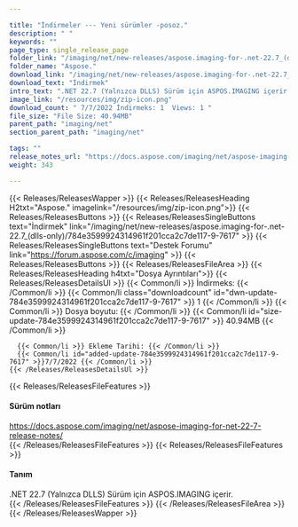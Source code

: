 ```yaml
---

title: "İndirmeler --- Yeni sürümler -posoz."
description: " "
keywords: ""
page_type: single_release_page
folder_link: "/imaging/net/new-releases/aspose.imaging-for-.net-22.7_(dlls-only)/"
folder_name: "Aspose."
download_link: "/imaging/net/new-releases/aspose.imaging-for-.net-22.7_(dlls-only)/784e3599924314961f201cca2c7de117-9-7617"
download_text: "İndirmek"
intro_text: ".NET 22.7 (Yalnızca DLLS) Sürüm için ASPOS.IMAGING içerir."
image_link: "/resources/img/zip-icon.png"
download_count: " 7/7/2022 İndirmeks: 1  Views: 1 "
file_size: "File Size: 40.94MB"
parent_path: "imaging/net"
section_parent_path: "imaging/net"

tags: ""
release_notes_url: "https://docs.aspose.com/imaging/net/aspose-imaging-for-net-22-7-release-notes/"
weight: 343

---
```


{{< Releases/ReleasesWapper >}}
  {{< Releases/ReleasesHeading H2txt="Aspose." imagelink="/resources/img/zip-icon.png">}}
  {{< Releases/ReleasesButtons >}}
    {{< Releases/ReleasesSingleButtons text="İndirmek" link="/imaging/net/new-releases/aspose.imaging-for-.net-22.7_(dlls-only)/784e3599924314961f201cca2c7de117-9-7617" >}}
    {{< Releases/ReleasesSingleButtons text="Destek Forumu" link="https://forum.aspose.com/c/imaging" >}}
  {{< Releases/ReleasesButtons >}}
  {{< Releases/ReleasesFileArea >}}
    {{< Releases/ReleasesHeading h4txt="Dosya Ayrıntıları">}}
    {{< Releases/ReleasesDetailsUl >}}
      {{< Common/li >}} İndirmeks: {{< /Common/li >}}
      {{< Common/li class="downloadcount" id="dwn-update-784e3599924314961f201cca2c7de117-9-7617" >}} 1 {{< /Common/li >}}
      {{< Common/li >}} Dosya boyutu: {{< /Common/li >}}
      {{< Common/li id="size-update-784e3599924314961f201cca2c7de117-9-7617" >}} 40.94MB {{< /Common/li >}}

      {{< Common/li >}} Ekleme Tarihi: {{< /Common/li >}}
      {{< Common/li id="added-update-784e3599924314961f201cca2c7de117-9-7617" >}}7/7/2022 {{< /Common/li >}}
    {{< /Releases/ReleasesDetailsUl >}}

  {{< Releases/ReleasesFileFeatures >}}
      <h4>Sürüm notları</h4><div><a href='https://docs.aspose.com/imaging/net/aspose-imaging-for-net-22-7-release-notes/'>https://docs.aspose.com/imaging/net/aspose-imaging-for-net-22-7-release-notes/</a></div>
  {{< /Releases/ReleasesFileFeatures >}}
  {{< Releases/ReleasesFileFeatures >}}
      <h4>Tanım</h4><div class="HTMLDescription">.NET 22.7 (Yalnızca DLLS) Sürüm için ASPOS.IMAGING içerir.</div>
  {{< /Releases/ReleasesFileFeatures >}}
 {{< /Releases/ReleasesFileArea >}}
{{< /Releases/ReleasesWapper >}}


